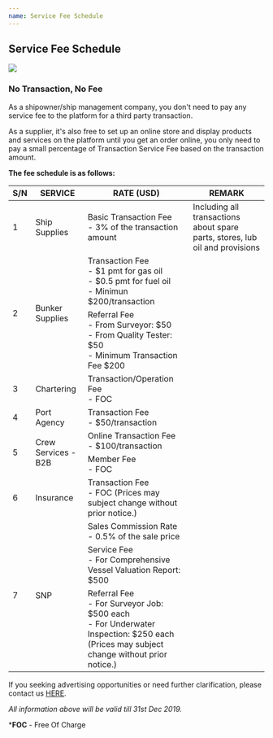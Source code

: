 ```yaml
---
name: Service Fee Schedule
---
```


## Service Fee Schedule

![](https://bwec-file.oss-cn-hongkong.aliyuncs.com/cms/90cb2f40-fc48-11e8-b129-0b5b40cbbba3.jpg)

### No Transaction, No Fee 

As a shipowner/ship management company, you don't need to pay any service fee to the platform for a third party transaction.

As a supplier, it's also free to set up an online store and display products and services on the platform until you get an order online, you only need to pay a small percentage of Transaction Service Fee based on the transaction amount. 

**The fee schedule is as follows:**

<table>
    <thead>
        <tr>
           <th>S/N</th>
           <th>SERVICE</th>
           <th>RATE (USD)</th>
           <th>REMARK</th> 
        </tr>
    </thead>
    <tbody>
        <tr>
            <td rowspan=1>1</td>
            <td rowspan=1>Ship Supplies</td>
            <td>Basic Transaction Fee<br>- 3% of the transaction amount</td>
            <td>Including all transactions about spare parts, stores, lub oil and provisions</td>
        </tr>
        <tr>
            <td rowspan=2>2</td>
            <td rowspan=2>Bunker Supplies</td>
            <td>Transaction Fee<br>- $1 pmt for gas oil<br>- $0.5 pmt for fuel oil</br>- Minimun $200/transaction</td>
            <td></td>
        </tr>
        <tr>
            <td>Referral Fee<br>- From Surveyor: $50<br>- From Quality Tester: $50<br>- Minimum Transaction Fee $200</td>
            <td></td>
        </tr>
        <tr>
            <td rowspan=1>3</td>
            <td rowspan=1>Chartering</td>
            <td>Transaction/Operation Fee<br>- FOC</td>
            <td></td>
        </tr>
        <tr>
            <td rowspan=1>4</td>
            <td rowspan=1>Port Agency</td>
            <td>Transaction Fee<br>- $50/transaction</td>
            <td></td>
        </tr>
        <tr>
            <td rowspan=2>5</td>
            <td rowspan=2>Crew Services - B2B</td>
            <td>Online Transaction Fee<br>- $100/transaction</td>
            <td></td>
        </tr>
        <tr>
            <td>Member Fee<br>- FOC</td>
            <td></td>
        </tr>
        <tr>
            <td rowspan=1>6</td>
            <td rowspan=1>Insurance</td>
            <td>Transaction Fee<br>- FOC (Prices may subject change without prior notice.)</td>
            <td></td>
        </tr>
        <tr>
            <td rowspan=3>7</td>
            <td rowspan=3>SNP</td>
            <td>Sales Commission Rate<br>- 0.5% of the sale price</td>
            <td></td>
        </tr>
        <tr>
            <td>Service Fee<br>- For Comprehensive Vessel Valuation Report: $500</td>
            <td></td>
        </tr>
        <tr>
            <td>Referral Fee<br>- For Surveyor Job: $500 each<br>- For Underwater Inspection: $250 each<br>(Prices may subject change without prior notice.)</td>
            <td></td>
        </tr>
    </tbody>
</table>

If you seeking advertising opportunities or need further clarification, please contact us [HERE](https://aboutus.emarineonline.com/docs/connect/contactus).

*All information above will be valid till 31st Dec 2019.*

***FOC** - Free Of Charge
